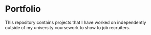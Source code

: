 # Portfolio
This repository contains projects that I have worked on independently outside of my university coursework to show to job recruiters.
